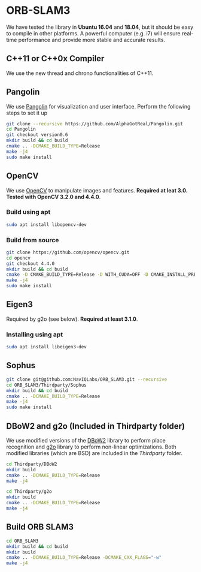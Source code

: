 # ORB-SLAM3
We have tested the library in **Ubuntu 16.04** and **18.04**, but it should be easy to compile in other platforms. A powerful computer (e.g. i7) will ensure real-time performance and provide more stable and accurate results.

## C++11 or C++0x Compiler
We use the new thread and chrono functionalities of C++11.

## Pangolin
We use [Pangolin](https://github.com/AlphaGotReal/Pangolin) for visualization and user interface. Perform the following steps to set it up
```zsh
git clone --recursive https://github.com/AlphaGotReal/Pangolin.git
cd Pangolin
git checkout version0.6
mkdir build && cd build
cmake .. -DCMAKE_BUILD_TYPE=Release
make -j4
sudo make install
```

## OpenCV
We use [OpenCV](http://opencv.org) to manipulate images and features. **Required at leat 3.0. Tested with OpenCV 3.2.0 and 4.4.0**.

### Build using apt
```zsh
sudo apt install libopencv-dev
```

### Build from source
```zsh
git clone https://github.com/opencv/opencv.git
cd opencv
git checkout 4.4.0
mkdir build && cd build
cmake -D CMAKE_BUILD_TYPE=Release -D WITH_CUDA=OFF -D CMAKE_INSTALL_PREFIX=/usr/local ..
make -j4
sudo make install
```

## Eigen3
Required by g2o (see below). **Required at least 3.1.0**.

### Installing using apt
```zsh
sudo apt install libeigen3-dev
```

## Sophus
```zsh
git clone git@github.com:NavIQLabs/ORB_SLAM3.git --recursive
cd ORB_SLAM3/Thirdparty/Sophus
mkdir build && cd build
cmake .. -DCMAKE_BUILD_TYPE=Release
make -j4
sudo make install
```

## DBoW2 and g2o (Included in Thirdparty folder)
We use modified versions of the [DBoW2](https://github.com/dorian3d/DBoW2) library to perform place recognition and [g2o](https://github.com/RainerKuemmerle/g2o) library to perform non-linear optimizations. Both modified libraries (which are BSD) are included in the *Thirdparty* folder.
```zsh
cd Thirdparty/DBoW2
mkdir build 
cmake .. -DCMAKE_BUILD_TYPE=Release
make -j4
```
```zsh
cd Thirdparty/g2o
mkdir build 
cmake .. -DCMAKE_BUILD_TYPE=Release
make -j4
```

## Build ORB SLAM3

```zsh
cd ORB_SLAM3
mkdir build && cd build
mkdir build 
cmake .. -DCMAKE_BUILD_TYPE=Release -DCMAKE_CXX_FLAGS="-w"
make -j4
```

